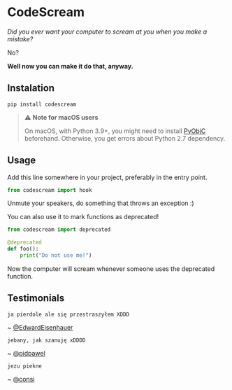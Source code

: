 # CodeScream

*Did you ever want your computer to scream at you when you make a mistake?*

No?

**Well now you can make it do that, anyway.**


## Instalation

```
pip install codescream
```

> ⚠️ **Note for macOS users**  
> 
> On macOS, with Python 3.9+, you might need to install [PyObjC](https://pypi.org/project/pyobjc/) beforehand. Otherwise, you get errors about Python 2.7 dependency.

## Usage

Add this line somewhere in your project, preferably in the entry point.

```python
from codescream import hook
```

Unmute your speakers, do something that throws an exception :)

You can also use it to mark functions as deprecated!

```python
from codescream import deprecated

@deprecated
def foo():
    print("Do not use me!")
```

Now the computer will scream whenever someone uses the deprecated function.

## Testimonials


    ja pierdole ale się przestraszyłem XDDD
    
~ [@EdwardEisenhauer](https://github.com/EdwardEisenhauer)


    jebany, jak szanuję xDDDD

~ [@pidpawel](https://github.com/pidpawel)


    jezu piekne

~ [@consi](https://github.com/consi)

